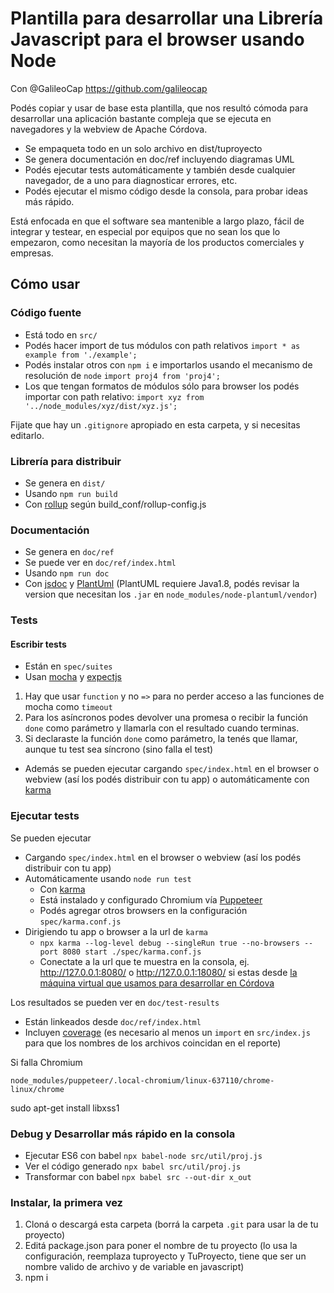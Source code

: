 # Plantilla para desarrollar una Librería Javascript para el browser usando Node

Con @GalileoCap <https://github.com/galileocap>

Podés copiar y usar de base esta plantilla, que nos resultó cómoda para desarrollar una aplicación bastante compleja que se ejecuta en navegadores y la webview de Apache Córdova.

* Se empaqueta todo en un solo archivo en dist/tuproyecto
* Se genera documentación en doc/ref incluyendo diagramas UML
* Podés ejecutar tests automáticamente y también desde cualquier navegador, de a uno para diagnosticar errores, etc.
* Podés ejecutar el mismo código desde la consola, para probar ideas más rápido.

Está enfocada en que el software sea mantenible a largo plazo, fácil de integrar y testear, en especial por equipos que no sean los que lo empezaron, como necesitan la mayoría de los productos comerciales y empresas.

## Cómo usar

### Código fuente 

* Está todo en ```src/```
* Podés hacer import de tus módulos con path relativos
    ```import * as example from './example';```
* Podés instalar otros con ```npm i``` e importarlos usando el mecanismo de resolución de ```node```
    ```import proj4 from 'proj4';```
* Los que tengan formatos de módulos sólo para browser los podés importar con path relativo:
    ```import xyz from '../node_modules/xyz/dist/xyz.js';```

Fijate que hay un ```.gitignore``` apropiado en esta carpeta, y si necesitas editarlo.

### Librería para distribuir 

* Se genera en ```dist/``` 
* Usando ```npm run build```
* Con [rollup](https://lengstorf.com/code/learn-rollup-js/)  según build_conf/rollup-config.js

### Documentación 

* Se genera en ```doc/ref```
* Se puede ver en ```doc/ref/index.html```
* Usando ```npm run doc```
* Con [jsdoc](http://usejsdoc.org/about-getting-started.html) y [PlantUml](http://plantuml.com/)
   (PlantUML requiere Java1.8, podés revisar la version que necesitan los ```.jar``` en ```node_modules/node-plantuml/vendor```)

### Tests

#### Escribir tests

* Están en ```spec/suites```
* Usan [mocha](https://mochajs.org/) y [expectjs](https://devhints.io/expectjs)

1. Hay que usar ```function``` y no ```=>``` para no perder acceso a las funciones de mocha como ```timeout``` 
1. Para los asíncronos podes devolver una promesa o recibir la función ```done``` como parámetro y llamarla con el resultado cuando terminas.
1. Si declaraste la función ```done``` como parámetro, la tenés que llamar, aunque tu test sea síncrono (sino falla el test)

* Además se pueden ejecutar cargando ```spec/index.html``` en el browser o webview (así los podés distribuir con tu app) o automáticamente con [karma](https://karma-runner.github.io)


### Ejecutar tests

Se pueden ejecutar 

* Cargando ```spec/index.html``` en el browser o webview (así los podés distribuir con tu app) 
* Automáticamente usando ```node run test```
   * Con [karma](https://karma-runner.github.io)
   * Está instalado y configurado Chromium vía [Puppeteer](https://pptr.dev/)
   * Podés agregar otros browsers en la configuración ```spec/karma.conf.js```
* Dirigiendo tu app o browser a la url de ```karma```
   * ```npx karma --log-level debug --singleRun true --no-browsers --port 8080 start ./spec/karma.conf.js```
   * Conectate a la url que te muestra en la consola, ej.   http://127.0.0.1:8080/ o http://127.0.0.1:18080/ si estas desde [la máquina virtual que usamos para desarrollar en Córdova](https://github.com/csernam/vagrant-ionic)

Los resultados se pueden ver en ```doc/test-results```

* Están linkeados desde ```doc/ref/index.html```
* Incluyen [coverage](https://en.wikipedia.org/wiki/Code_coverage)
    (es necesario al menos un ```import``` en ```src/index.js``` para que los nombres de los archivos coincidan en el reporte)


Si falla Chromium
```
node_modules/puppeteer/.local-chromium/linux-637110/chrome-linux/chrome
```
sudo apt-get install libxss1

### Debug y Desarrollar más rápido en la consola

* Ejecutar ES6 con babel
    ``` npx babel-node src/util/proj.js ```
* Ver el código generado
    ``` npx babel src/util/proj.js ``` 
* Transformar con babel
    ``` npx babel src --out-dir x_out ```

### Instalar, la primera vez

1. Cloná o descargá esta carpeta
    (borrá la carpeta ```.git``` para usar la de tu proyecto)
2. Editá package.json para poner el nombre de tu proyecto 
    (lo usa la configuración, reemplaza tuproyecto y TuProyecto, tiene que ser un nombre valido de archivo y de variable en javascript)
3. npm i 




